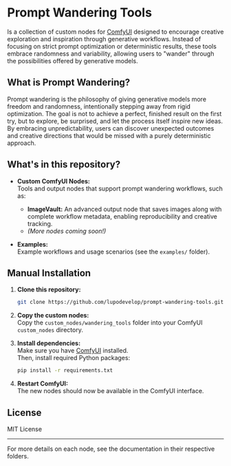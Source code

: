 <!--
Author: Daniele Scaratti (aka lupodevelop)
Date: 2025-05-19
Version: 1.0.0
-->

# Prompt Wandering Tools

 Is a collection of custom nodes for [ComfyUI](https://github.com/comfyanonymous/ComfyUI) designed to encourage creative exploration and inspiration through generative workflows. Instead of focusing on strict prompt optimization or deterministic results, these tools embrace randomness and variability, allowing users to "wander" through the possibilities offered by generative models.

## What is Prompt Wandering?

Prompt wandering is the philosophy of giving generative models more freedom and randomness, intentionally stepping away from rigid optimization. The goal is not to achieve a perfect, finished result on the first try, but to explore, be surprised, and let the process itself inspire new ideas. By embracing unpredictability, users can discover unexpected outcomes and creative directions that would be missed with a purely deterministic approach.

## What's in this repository?

- **Custom ComfyUI Nodes:**  
  Tools and output nodes that support prompt wandering workflows, such as:
  - **ImageVault:** An advanced output node that saves images along with complete workflow metadata, enabling reproducibility and creative tracking.
  - *(More nodes coming soon!)*

- **Examples:**  
  Example workflows and usage scenarios (see the `examples/` folder).

## Manual Installation

1. **Clone this repository:**
   ```sh
   git clone https://github.com/lupodevelop/prompt-wandering-tools.git
   ```

2. **Copy the custom nodes:**  
   Copy the `custom_nodes/wandering_tools` folder into your ComfyUI `custom_nodes` directory.

3. **Install dependencies:**  
   Make sure you have [ComfyUI](https://github.com/comfyanonymous/ComfyUI) installed.  
   Then, install required Python packages:
   ```sh
   pip install -r requirements.txt
   ```

4. **Restart ComfyUI:**  
   The new nodes should now be available in the ComfyUI interface.

## License

MIT License

---

For more details on each node, see the documentation in their respective folders.